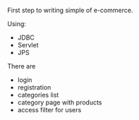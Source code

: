 First step to writing simple of e-commerce.

Using:
- JDBC
- Servlet
- JPS

There are
- login
- registration
- categories list
- category page with products
- access filter for users
